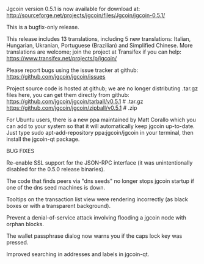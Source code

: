 Jgcoin version 0.5.1 is now available for download at:
http://sourceforge.net/projects/jgcoin/files/Jgcoin/jgcoin-0.5.1/

This is a bugfix-only release.

This release includes 13 translations, including 5 new translations:
Italian, Hungarian, Ukranian, Portuguese (Brazilian) and Simplified Chinese.
More translations are welcome; join the project at Transifex if you can help:
https://www.transifex.net/projects/p/jgcoin/

Please report bugs using the issue tracker at github:
https://github.com/jgcoin/jgcoin/issues

Project source code is hosted at github; we are no longer
distributing .tar.gz files here, you can get them
directly from github:
https://github.com/jgcoin/jgcoin/tarball/v0.5.1  # .tar.gz
https://github.com/jgcoin/jgcoin/zipball/v0.5.1  # .zip

For Ubuntu users, there is a new ppa maintained by Matt Corallo which
you can add to your system so that it will automatically keep
jgcoin up-to-date.  Just type
sudo apt-add-repository ppa:jgcoin/jgcoin
in your terminal, then install the jgcoin-qt package.


BUG FIXES

Re-enable SSL support for the JSON-RPC interface (it was unintentionally
disabled for the 0.5.0 release binaries).

The code that finds peers via "dns seeds" no longer stops jgcoin startup
if one of the dns seed machines is down.

Tooltips on the transaction list view were rendering incorrectly (as black boxes
or with a transparent background).

Prevent a denial-of-service attack involving flooding a jgcoin node with
orphan blocks.

The wallet passphrase dialog now warns you if the caps lock key was pressed.

Improved searching in addresses and labels in jgcoin-qt.
